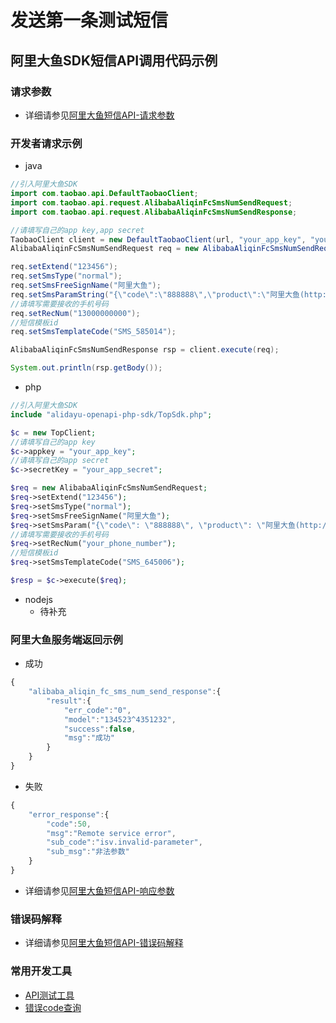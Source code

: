 # 发送第一条测试短信

## 阿里大鱼SDK短信API调用代码示例

### 请求参数
- 详细请参见[阿里大鱼短信API-请求参数](http://open.taobao.com/doc2/apiDetail?apiId=25450#s1)

### 开发者请求示例

- java

```java
//引入阿里大鱼SDK
import com.taobao.api.DefaultTaobaoClient;
import com.taobao.api.request.AlibabaAliqinFcSmsNumSendRequest;
import com.taobao.api.request.AlibabaAliqinFcSmsNumSendResponse;

//请填写自己的app key,app secret
TaobaoClient client = new DefaultTaobaoClient(url, "your_app_key", "your_app_secret");
AlibabaAliqinFcSmsNumSendRequest req = new AlibabaAliqinFcSmsNumSendRequest();

req.setExtend("123456");
req.setSmsType("normal");
req.setSmsFreeSignName("阿里大鱼");
req.setSmsParamString("{\"code\":\"888888\",\"product\":\"阿里大鱼(http://www.alidayu.com)\",\"item\":\"阿里大鱼\"}");
//请填写需要接收的手机号码
req.setRecNum("13000000000");
//短信模板id
req.setSmsTemplateCode("SMS_585014");

AlibabaAliqinFcSmsNumSendResponse rsp = client.execute(req);

System.out.println(rsp.getBody());
```

- php

```php
//引入阿里大鱼SDK
include "alidayu-openapi-php-sdk/TopSdk.php";

$c = new TopClient;
//请填写自己的app key
$c->appkey = "your_app_key";
//请填写自己的app secret
$c->secretKey = "your_app_secret";

$req = new AlibabaAliqinFcSmsNumSendRequest;
$req->setExtend("123456");
$req->setSmsType("normal");
$req->setSmsFreeSignName("阿里大鱼");
$req->setSmsParam("{\"code\": \"888888\", \"product\": \"阿里大鱼(http://www.alidayu.com)\"}");
//请填写需要接收的手机号码
$req->setRecNum("your_phone_number");
//短信模板id
$req->setSmsTemplateCode("SMS_645006");

$resp = $c->execute($req);

```

- nodejs
  - 待补充


### 阿里大鱼服务端返回示例

- 成功

```js
{
    "alibaba_aliqin_fc_sms_num_send_response":{
        "result":{
            "err_code":"0",
            "model":"134523^4351232",
            "success":false,
            "msg":"成功"
        }
    }
}
```

- 失败

```js
{
    "error_response":{
        "code":50,
        "msg":"Remote service error",
        "sub_code":"isv.invalid-parameter",
        "sub_msg":"非法参数"
    }
}
```

- 详细请参见[阿里大鱼短信API-响应参数](http://open.taobao.com/doc2/apiDetail?apiId=25450#s2)

### 错误码解释
- 详细请参见[阿里大鱼短信API-错误码解释](http://open.taobao.com/doc2/apiDetail?apiId=25450#s6)

### 常用开发工具
- [API测试工具](http://open.taobao.com/apitools/apiTools.htm?catId=20711&apiId=25450&apiName=alibaba.aliqin.fc.sms.num.send&scopeId=)
- [错误code查询](http://open.taobao.com/apitools/errorCodeSearch)
